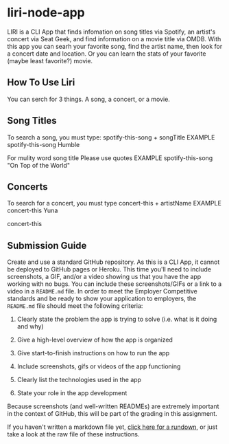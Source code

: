 # liri-node-app

LIRI is a CLI App that finds infomation on song titles via Spotify, an artist's concert via Seat Geek, and find information on a movie title via OMDB.
With this app you can searh your favorite song, find the artist name, then look for a concert date and location. Or you can learn the stats of your favorite (maybe least favorite?) movie.

## How To Use Liri

You can serch for 3 things. A song, a concert, or a movie.

## Song Titles

To search a song, you must type: spotify-this-song + songTitle
EXAMPLE
spotify-this-song Humble

For mulity word song title Please use quotes
EXAMPLE
spotify-this-song "On Top of the World"

## Concerts

To search for a concert, you must type concert-this + artistName
EXAMPLE
concert-this Yuna

concert-this

## Submission Guide

Create and use a standard GitHub repository. As this is a CLI App, it cannot be deployed to GitHub pages or Heroku. This time you'll need to include screenshots, a GIF, and/or a video showing us that you have the app working with no bugs. You can include these screenshots/GIFs or a link to a video in a `README.md` file.
In order to meet the Employer Competitive standards and be ready to show your application to employers, the `README.md` file should meet the following criteria:

1. Clearly state the problem the app is trying to solve (i.e. what is it doing and why)
2. Give a high-level overview of how the app is organized
3. Give start-to-finish instructions on how to run the app
4. Include screenshots, gifs or videos of the app functioning

5. Clearly list the technologies used in the app
6. State your role in the app development

Because screenshots (and well-written READMEs) are extremely important in the context of GitHub, this will be part of the grading in this assignment.

If you haven't written a markdown file yet, [click here for a rundown](https://guides.github.com/features/mastering-markdown/), or just take a look at the raw file of these instructions.
